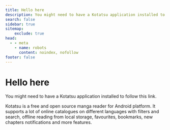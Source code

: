 ```yaml
---
title: Hello here
description: You might need to have a Kotatsu application installed to follow this link.
search: false
sidebar: true
sitemap: 
    exclude: true
head:
  - - meta
    - name: robots
      content: noindex, nofollow
footer: false
---
```


<script setup>
import { onMounted } from "vue"
import DownloadButtons from "@theme/components/DownloadButtons.vue";

onMounted(() => {
  window.location = `kotatsu://manga${window.location.toString().split("manga/").pop()}`
})
</script>

# Hello here

You might need to have a Kotatsu application installed to follow this link.

Kotatsu is a free and open source manga reader for Android platform. It supports a lot of online catalogues on different languages with filters and search, offline reading from local storage, favourites, bookmarks, new chapters notifications and more features.

<DownloadButtons />